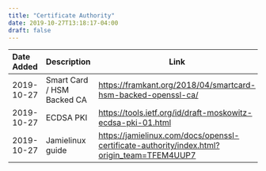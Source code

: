 ```yaml
---
title: "Certificate Authority"
date: 2019-10-27T13:18:17-04:00
draft: false
---
```


|Date Added|Description|Link|
|:---|:---|---|
|2019-10-27| Smart Card / HSM Backed CA | https://framkant.org/2018/04/smartcard-hsm-backed-openssl-ca/ |
|2019-10-27| ECDSA PKI | https://tools.ietf.org/id/draft-moskowitz-ecdsa-pki-01.html|
|2019-10-27| Jamielinux guide |https://jamielinux.com/docs/openssl-certificate-authority/index.html?origin_team=TFEM4UUP7|